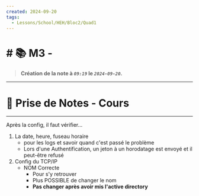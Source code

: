 ```yaml
---
created: 2024-09-20
tags:
  - Lessons/School/HEH/Bloc2/Quad1
---
```


# # 📚  M3 -
> **Création de la note à *`09:19`* le *`2024-09-20`.***
---

# 📝 Prise de Notes - Cours

---
Après la config, il faut vérifier...
1. La date, heure, fuseau horaire
	- pour les logs et savoir quand c'est passé le problème
	- Lors d'une Authentification, un jeton à un horodatage est envoyé et il peut-être refusé
2. Config du TCP/IP
	- NOM Correcte
		- Pour s'y retrouver
		- Plus POSSIBLE de changer le nom
		- **Pas changer après avoir mis l'active directory**
